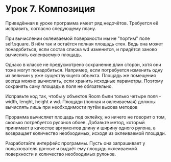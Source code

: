 # Урок 7. Композиция

Приведённая в уроке программа имеет ряд недочётов. Требуется её исправить, согласно следующему плану.

При вычислении оклеиваемой поверхности мы не "портим" поле self.square. В нём так и остаётся полная площадь стен. 
Ведь она может понадобиться, если состав списка wd изменится, и придётся заново вычислять оклеиваемую площадь.

Однако в классе не предусмотрено сохранение длин сторон, хотя они тоже могут понадобиться. 
Например, если потребуется изменить одну из величин у уже существующего объекта. Площадь же помещения всегда можно вычислить, 
если хранить исходные параметры. Поэтому сохранять саму площадь в поля не обязательно.

Исправьте код так, чтобы у объектов Room были только четыре поля - width, lenght, height и wd. 
Площади (полная и оклеиваемая) должны вычислять лишь при необходимости путём вызова методов

Прорамма вычисляет площадь под оклейку, но ничего не говорит о том, сколько потребуется рулонов обоев. Добавьте метод, который принимает в качестве аргументов длину и ширину одного рулона, а возвращает количество необходимых, исходя из оклеиваемой площади.

Разработайте интерфейс программы. Пусть она запрашивает у польззователя данные и выдаёт ему площадь оклеиваемой поверхности и количество необходимых рулонов.